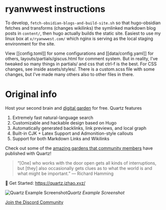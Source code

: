 # ryanwwest instructions

To develop, `fetch-obsidian-blogs-and-build-site.sh` so that hugo-obsidian fetches and transforms (changes wikilinks) the symlinked markdown blog posts in `content/`, then hugo actually builds the static site. Easiest to use my linux box at `x/ryanwwest.com/` which nginx is serving as the local staging environment for the site. 

View  [[config.toml]] for some configurations and [[data/config.yaml]] for others, layouts/partials/giscus.html for comment system. But in reality, I've tweaked so many things in partials/ and css that ctrl-f is the best. For CSS changes, see inside assets/styles/. There is a custom.scss file with some changes, but I've made many others also to other files in there.

# Original info

Host your second brain and [digital garden](https://jzhao.xyz/posts/networked-thought) for free. Quartz features

1. Extremely fast natural-language search
2. Customizable and hackable design based on Hugo
3. Automatically generated backlinks, link previews, and local graph
4. Built-in CJK + Latex Support and Admonition-style callouts
5. Support for both Markdown Links and Wikilinks

Check out some of the [amazing gardens that community members](https://quartz.jzhao.xyz/notes/showcase/) have published with Quartz!

> “[One] who works with the door open gets all kinds of interruptions, but [they] also occasionally gets clues as to what the world is and what might be important.” — Richard Hamming

🔗 Get Started: https://quartz.jzhao.xyz/

![Quartz Example Screenshot](./screenshot.png)*Quartz Example Screenshot*

[Join the Discord Community](https://discord.gg/cRFFHYye7t)

